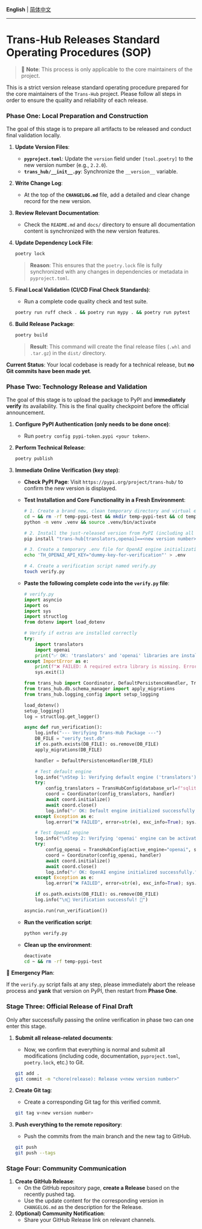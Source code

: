 **English** | [简体中文](../../zh/root_files/RELEASE_SOP.md)

---


# Trans-Hub Releases Standard Operating Procedures (SOP)

> 🚨 **Note**: This process is only applicable to the core maintainers of the project.

This is a strict version release standard operating procedure prepared for the core maintainers of the `Trans-Hub` project. Please follow all steps in order to ensure the quality and reliability of each release.

### **Phase One: Local Preparation and Construction**

The goal of this stage is to prepare all artifacts to be released and conduct final validation locally.

1.  **Update Version Files**:

    - **`pyproject.toml`**: Update the `version` field under `[tool.poetry]` to the new version number (e.g., `2.2.0`).
    - **`trans_hub/__init__.py`**: Synchronize the `__version__` variable.

2.  **Write Change Log**:

    - At the top of the **`CHANGELOG.md`** file, add a detailed and clear change record for the new version.

3.  **Review Relevant Documentation**:

    - Check the `README.md` and `docs/` directory to ensure all documentation content is synchronized with the new version features.

4.  **Update Dependency Lock File**:

    ```bash
    poetry lock
    ```

    > **Reason**: This ensures that the `poetry.lock` file is fully synchronized with any changes in dependencies or metadata in `pyproject.toml`.

5.  **Final Local Validation (CI/CD Final Check Standards)**:

    - Run a complete code quality check and test suite.

    ```bash
    poetry run ruff check . && poetry run mypy . && poetry run pytest
    ```

6.  **Build Release Package**:
    ```bash
    poetry build
    ```
    > **Result**: This command will create the final release files (`.whl` and `.tar.gz`) in the `dist/` directory.

**Current Status**: Your local codebase is ready for a technical release, but **no Git commits have been made yet**.

### **Phase Two: Technology Release and Validation**

The goal of this stage is to upload the package to PyPI and **immediately verify** its availability. This is the final quality checkpoint before the official announcement.

1.  **Configure PyPI Authentication (only needs to be done once)**:

    - Run `poetry config pypi-token.pypi <your token>`.

2.  **Perform Technical Release**:

    ```bash
    poetry publish
    ```

3.  **Immediate Online Verification (key step)**:

    - **Check PyPI Page**: Visit `https://pypi.org/project/trans-hub/` to confirm the new version is displayed.
    - **Test Installation and Core Functionality in a Fresh Environment**:

      ```bash
      # 1. Create a brand new, clean temporary directory and virtual environment
      cd ~ && rm -rf temp-pypi-test && mkdir temp-pypi-test && cd temp-pypi-test
      python -m venv .venv && source .venv/bin/activate

      # 2. Install the just-released version from PyPI (including all extras for full testing)
      pip install "trans-hub[translators,openai]==<new version number>"

      # 3. Create a temporary .env file for OpenAI engine initialization testing
      echo 'TH_OPENAI_API_KEY="dummy-key-for-verification"' > .env

      # 4. Create a verification script named verify.py
      touch verify.py
      ```

    - **Paste the following complete code into the `verify.py` file**:

      ```python
      # verify.py
      import asyncio
      import os
      import sys
      import structlog
      from dotenv import load_dotenv

      # Verify if extras are installed correctly
      try:
          import translators
          import openai
          print("✅ OK: 'translators' and 'openai' libraries are installed.")
      except ImportError as e:
          print(f"❌ FAILED: A required extra library is missing. Error: {e}")
          sys.exit(1)

      from trans_hub import Coordinator, DefaultPersistenceHandler, TransHubConfig
      from trans_hub.db.schema_manager import apply_migrations
      from trans_hub.logging_config import setup_logging

      load_dotenv()
      setup_logging()
      log = structlog.get_logger()

      async def run_verification():
          log.info("--- Verifying Trans-Hub Package ---")
          DB_FILE = "verify_test.db"
          if os.path.exists(DB_FILE): os.remove(DB_FILE)
          apply_migrations(DB_FILE)

          handler = DefaultPersistenceHandler(DB_FILE)

          # Test default engine
          log.info("\nStep 1: Verifying default engine ('translators')...")
          try:
              config_translators = TransHubConfig(database_url=f"sqlite:///{os.path.abspath(DB_FILE)}")
              coord = Coordinator(config_translators, handler)
              await coord.initialize()
              await coord.close()
              log.info("✅ OK: Default engine initialized successfully.")
          except Exception as e:
              log.error("❌ FAILED", error=str(e), exc_info=True); sys.exit(1)

          # Test OpenAI engine
          log.info("\nStep 2: Verifying 'openai' engine can be activated...")
          try:
              config_openai = TransHubConfig(active_engine="openai", source_lang="en")
              coord = Coordinator(config_openai, handler)
              await coord.initialize()
              await coord.close()
              log.info("✅ OK: OpenAI engine initialized successfully.")
          except Exception as e:
              log.error("❌ FAILED", error=str(e), exc_info=True); sys.exit(1)

          if os.path.exists(DB_FILE): os.remove(DB_FILE)
          log.info("\n🎉 Verification successful! 🎉")

      asyncio.run(run_verification())
      ```

    - **Run the verification script**:
      ```bash
      python verify.py
      ```
    - **Clean up the environment**:
      ```bash
      deactivate
      cd ~ && rm -rf temp-pypi-test
      ```

🚨 **Emergency Plan**:

If the `verify.py` script fails at any step, please immediately abort the release process and **yank** that version on PyPI, then restart from **Phase One**.

### **Stage Three: Official Release of Final Draft**

Only after successfully passing the online verification in phase two can one enter this stage.

1.  **Submit all release-related documents**:

    - Now, we confirm that everything is normal and submit all modifications (including code, documentation, `pyproject.toml`, `poetry.lock`, etc.) to Git.

    ```bash
    git add .
    git commit -m "chore(release): Release v<new version number>"
    ```

2.  **Create Git tag**:

    - Create a corresponding Git tag for this verified commit.

    ```bash
    git tag v<new version number>
    ```

3.  **Push everything to the remote repository**:
    - Push the commits from the main branch and the new tag to GitHub.
    ```bash
    git push
    git push --tags
    ```

### **Stage Four: Community Communication**

1.  **Create GitHub Release**:
    - On the GitHub repository page, **create a Release** based on the recently pushed tag.
    - Use the update content for the corresponding version in `CHANGELOG.md` as the description for the Release.
2.  **(Optional) Community Notification**:
    - Share your GitHub Release link on relevant channels.
